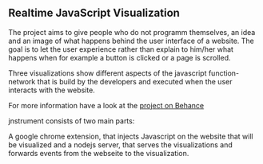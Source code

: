 Realtime JavaScript Visualization
------------------

The project aims to give people who do not programm themselves,
an idea and an image of what happens behind the user interface
of a website. The goal is to let the user experience rather than explain
to him/her what happens when for example a button is clicked
or a page is scrolled.

Three visualizations show different aspects of the javascript
function-network that is build by the developers and executed when 
the user interacts with the website.

For more information have a look at the [project on Behance](http://www.behance.net/gre_nish)


jnstrument consists of two main parts:

A google chrome extension, that injects Javascript on the website
that will be visualized and a nodejs server, that serves the 
visualizations and forwards events from the webseite to the visualization.
